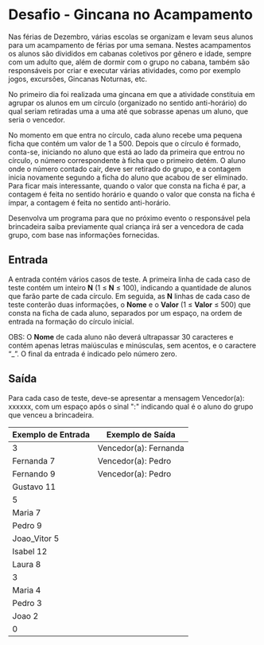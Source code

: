 # Desafio - Gincana no Acampamento

Nas férias de Dezembro, várias escolas se organizam e levam seus alunos para um 
acampamento de férias por uma semana. Nestes acampamentos os alunos são divididos
em cabanas coletivos por gênero e idade, sempre com um adulto que, além de 
dormir com o grupo no cabana, também são responsáveis por criar e executar 
várias atividades, como por exemplo jogos, excursões, Gincanas Noturnas, etc.

No primeiro dia foi realizada uma gincana em que a atividade constituia em 
agrupar os alunos em um círculo (organizado no sentido anti-horário) do qual 
seriam retiradas uma a uma até que sobrasse apenas um aluno, que seria o vencedor.

No momento em que entra no círculo, cada aluno recebe uma pequena ficha que 
contém um valor de 1 a 500. Depois que o círculo é formado, conta-se, 
iniciando no aluno que está ao lado da primeira que entrou no círculo, 
o número correspondente à ficha que o primeiro detém. O aluno onde o número 
contado cair, deve ser retirado do grupo, e a contagem inicia novamente 
segundo a ficha do aluno que acabou de ser eliminado. Para ficar mais 
interessante, quando o valor que consta na ficha é par, a contagem é feita 
no sentido horário e quando o valor que consta na ficha é ímpar, a contagem 
é feita no sentido anti-horário.

Desenvolva um programa para que no próximo evento o responsável pela 
brincadeira saiba previamente qual criança irá ser a vencedora de cada grupo, 
com base nas informações fornecidas.

## Entrada
A entrada contém vários casos de teste. A primeira linha de cada caso de teste
contém um inteiro **N** (1 ≤ **N** ≤ 100), indicando a quantidade de alunos que farão
parte de cada círculo. Em seguida, as **N** linhas de cada caso de teste conterão
duas informações, o **Nome** e o **Valor** (1 ≤ **Valor** ≤ 500) que consta na ficha de cada
aluno, separados por um espaço, na ordem de entrada na formação do círculo inicial.


OBS: O **Nome** de cada aluno não deverá ultrapassar 30 caracteres e contém apenas
letras maiúsculas e minúsculas, sem acentos, e o caractere “_”. O final da entrada
é indicado pelo número zero.

## Saída
Para cada caso de teste, deve-se apresentar a mensagem Vencedor(a): xxxxxx, com um 
espaço após o sinal ":" indicando qual é o aluno do grupo que venceu a brincadeira.

Exemplo de Entrada | Exemplo de Saída
------------------ | -----------------
3                  | Vencedor(a): Fernanda
Fernanda 7         | Vencedor(a): Pedro
Fernando 9         | Vencedor(a): Pedro
Gustavo 11         |
5                  |
Maria 7            |
Pedro 9            |
Joao_Vitor 5       |
Isabel 12          |
Laura 8            |
3                  |
Maria 4            |
Pedro 3            |
Joao 2             |
0                  |